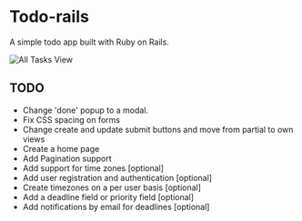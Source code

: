 # Todo-rails
A simple todo app built with Ruby on Rails.

![All Tasks View](http://cl.ly/cCiM/Image%202015-08-11%20at%205.51.45%20a.m..png "All Tasks")

## TODO
+ Change 'done' popup to a modal.
+ Fix CSS spacing on forms
+ Change create and update submit buttons and move from partial to own views
+ Create a home page
+ Add Pagination support
+ Add support for time zones [optional]
+ Add user registration and authentication [optional]
+ Create timezones on a per user basis [optional]
+ Add a deadline field or priority field [optional]
+ Add notifications by email for deadlines [optional]
